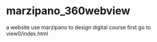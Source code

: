# marzipano_360webview
a website use marzipano to design digital course
first go to view0/index.html
